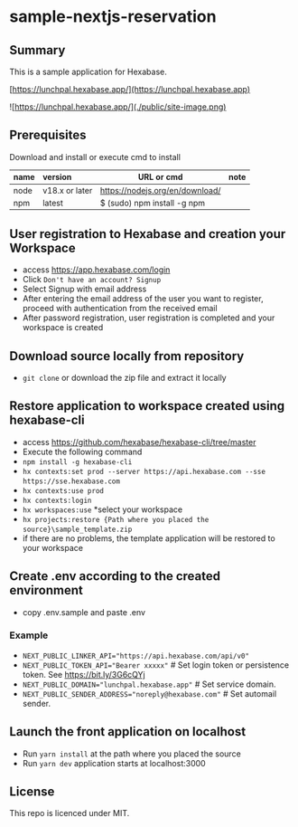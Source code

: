 # sample-nextjs-reservation

## Summary
This is a sample application for Hexabase.

[https://lunchpal.hexabase.app/](https://lunchpal.hexabase.app)

![https://lunchpal.hexabase.app/](./public/site-image.png) 

## Prerequisites 
Download and install or execute cmd to install

|name            |version     |URL or cmd | note
|:-----------|:---------------|-------------------------------------|--
|node        |v18.x or later  |https://nodejs.org/en/download/| 
|npm         |latest          |$ (sudo) npm install -g npm |

## User registration to Hexabase and creation your Workspace
- access https://app.hexabase.com/login
- Click `Don't have an account? Signup`
- Select Signup with email address
- After entering the email address of the user you want to register, proceed with authentication from the received email
- After password registration, user registration is completed and your workspace is created

## Download source locally from repository
- `git clone` or download the zip file and extract it locally

## Restore application to workspace created using hexabase-cli
- access https://github.com/hexabase/hexabase-cli/tree/master
- Execute the following command
- `npm install -g hexabase-cli`
- `hx contexts:set prod --server https://api.hexabase.com --sse https://sse.hexabase.com `
- `hx contexts:use prod`
- `hx contexts:login`
- `hx workspaces:use` *select your workspace
- `hx projects:restore {Path where you placed the source}\sample_template.zip`
- if there are no problems, the template application will be restored to your workspace

## Create .env according to the created environment
- copy .env.sample and paste .env

### Example
- `NEXT_PUBLIC_LINKER_API="https://api.hexabase.com/api/v0"`
- `NEXT_PUBLIC_TOKEN_API="Bearer xxxxx"` # Set login token or persistence token. See https://bit.ly/3G6cQYj
- `NEXT_PUBLIC_DOMAIN="lunchpal.hexabase.app"` # Set service domain.
- `NEXT_PUBLIC_SENDER_ADDRESS="noreply@hexabase.com"` # Set automail sender.

## Launch the front application on localhost
- Run `yarn install` at the path where you placed the source
- Run `yarn dev` application starts at localhost:3000

## License
This repo is licenced under MIT.